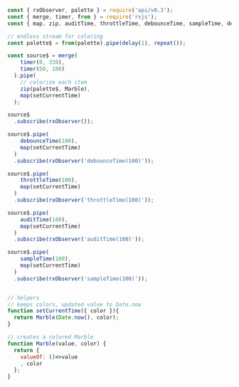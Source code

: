 <!--
name:		
title:		debounceTime vs throttleTime vs auditTime vs sampleTime
pageTitle:	RxJS debounceTime vs throttleTime vs auditTime vs sampleTime compared
desc:		See this head-to-head comparison of debounceTime, throttleTime, auditTime and sampleTime operators with a marble diagram:
docsUrl:	
-->



```js
const { rxObserver, palette } = require('api/v0.3');
const { merge, timer, from } = require('rxjs');
const { map, zip, auditTime, throttleTime, debounceTime, sampleTime, delay, repeat } = require('rxjs/operators');

// endless stream for coloring
const palette$ = from(palette).pipe(delay(1), repeat());

const source$ = merge(
    timer(0, 330),
    timer(50, 180)
  ).pipe(
    // colorize each item
    zip(palette$, Marble),
    map(setCurrentTime)
  );

source$
  .subscribe(rxObserver());

source$.pipe(
    debounceTime(100),
    map(setCurrentTime)
  )
  .subscribe(rxObserver('debounceTime(100)'));

source$.pipe(
    throttleTime(100),
    map(setCurrentTime)
  )
  .subscribe(rxObserver('throttleTime(100)'));

source$.pipe(
    auditTime(100),
    map(setCurrentTime)
  )
  .subscribe(rxObserver('auditTime(100)'));

source$.pipe(
    sampleTime(100),
    map(setCurrentTime)
  )
  .subscribe(rxObserver('sampleTime(100)'));


// helpers
// keeps colors, updated value to Date.now
function setCurrentTime({ color }){
  return Marble(Date.now(), color);
}

// creates a colored Marble
function Marble(value, color) {
  return {
    valueOf: ()=>value
    , color
  };
}

```
